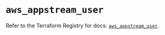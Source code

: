 # `aws_appstream_user`

Refer to the Terraform Registry for docs: [`aws_appstream_user`](https://registry.terraform.io/providers/hashicorp/aws/5.58.0/docs/resources/appstream_user).
